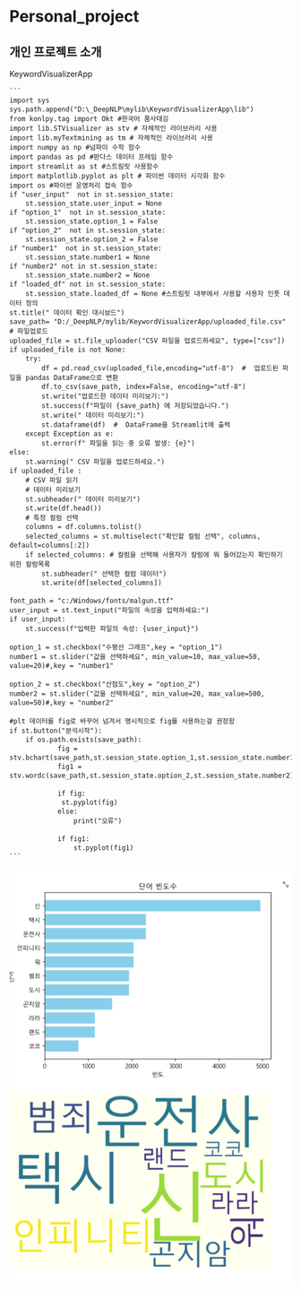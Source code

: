 # Personal_project


개인 프로젝트 소개 
---

KeywordVisualizerApp

````
```
import sys
sys.path.append("D:\_DeepNLP\mylib\KeywordVisualizerApp\lib")
from konlpy.tag import Okt #한국어 품사태깅 
import lib.STVisualizer as stv # 자체적인 라이브러리 사용
import lib.myTextmining as tm # 자체적인 라이브러리 사용
import numpy as np #넘파이 수학 함수
import pandas as pd #판다스 데이터 프레임 함수
import streamlit as st #스트림릿 사용함수
import matplotlib.pyplot as plt # 파이썬 데이터 시각화 함수
import os #파이썬 운영처리 접속 함수
if "user_input"  not in st.session_state:
    st.session_state.user_input = None
if "option_1"  not in st.session_state:
    st.session_state.option_1 = False
if "option_2"  not in st.session_state:
    st.session_state.option_2 = False
if "number1"  not in st.session_state:
    st.session_state.number1 = None
if "number2" not in st.session_state:
    st.session_state.number2 = None
if "loaded_df" not in st.session_state:
    st.session_state.loaded_df = None #스트림릿 내부에서 사용할 사용자 인풋 데이터 정의
st.title(" 데이터 확인 대시보드")
save_path= "D:/_DeepNLP/mylib/KeywordVisualizerApp/uploaded_file.csv"
# 파일업로드
uploaded_file = st.file_uploader("CSV 파일을 업로드하세요", type=["csv"])
if uploaded_file is not None:
    try:
        df = pd.read_csv(uploaded_file,encoding="utf-8")  #  업로드된 파일을 pandas DataFrame으로 변환
        df.to_csv(save_path, index=False, encoding="utf-8")
        st.write("업로드한 데이터 미리보기:")
        st.success(f"파일이 {save_path} 에 저장되었습니다.")
        st.write(" 데이터 미리보기:")
        st.dataframe(df)  #  DataFrame을 Streamlit에 출력
    except Exception as e:
        st.error(f" 파일을 읽는 중 오류 발생: {e}")
else:
    st.warning(" CSV 파일을 업로드하세요.") 
if uploaded_file :
    # CSV 파일 읽기
    # 데이터 미리보기
    st.subheader(" 데이터 미리보기")
    st.write(df.head())
    # 특정 컬럼 선택
    columns = df.columns.tolist()
    selected_columns = st.multiselect("확인할 컬럼 선택", columns, default=columns[:2])
    if selected_columns: # 컬럼을 선택해 사용자가 칼럼에 뭐 들어갔는지 확인하기 위한 칼럼목록
        st.subheader(" 선택한 컬럼 데이터")
        st.write(df[selected_columns])

font_path = "c:/Windows/fonts/malgun.ttf"  
user_input = st.text_input("파일의 속성을 입력하세요:")
if user_input:
    st.success(f"입력한 파일의 속성: {user_input}")

option_1 = st.checkbox("수평선 그래프",key = "option_1")
number1 = st.slider("값을 선택하세요", min_value=10, max_value=50, value=20)#,key = "number1"

option_2 = st.checkbox("산점도",key = "option_2")
number2 = st.slider("값을 선택하세요", min_value=20, max_value=500, value=50)#,key = "number2"

#plt 데이터를 fig로 바꾸어 넘겨서 명시적으로 fig를 사용하는걸 권장함 
if st.button("분석시작"):
    if os.path.exists(save_path):
            fig = stv.bchart(save_path,st.session_state.option_1,st.session_state.number1) 
            fig1 = stv.wordc(save_path,st.session_state.option_2,st.session_state.number2)

            if fig:
             st.pyplot(fig)
            else:
                print("오류")

            if fig1:
                st.pyplot(fig1)
```
```` 
![이미지](https://github.com/siwon456/Personal_project/blob/main/%EC%8A%A4%ED%81%AC%EB%A6%B0%EC%83%B7%202025-04-09%20173602.png)
